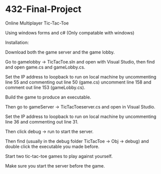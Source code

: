 # 432-Final-Project

Online Multiplayer Tic-Tac-Toe

Using windows forms and c# (Only compatable with windows)

Installation:


Download both the game server and the game lobby.

Go to gamelobby -> TicTacToe.sln and open with Visual Studio, then find and open game.cs and gameLobby.cs.

Set the IP address to loopback to run on local machine by uncommenting line 55 and commenting out line 50 (game.cs) uncomment line 158 and comment out line 153 (gameLobby.cs).

Build the game to produce an executable.

Then go to gameServer -> TicTacToeserver.cs and open in Visual Studio.

Set the IP address to loopback to run on local machine by uncommenting line 36 and commenting out line 31.

Then click debug -> run to start the server.

Then find (usually in the debug folder TicTacToe -> Obj -> debug) and double click the executable you made before.

Start two tic-tac-toe games to play against yourself.

Make sure you start the server before the game.
